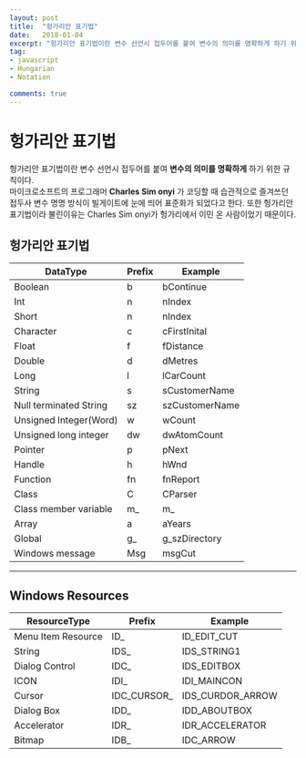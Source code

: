 ```yaml
---
layout: post
title:  "헝가리안 표기법"
date:   2018-01-04
excerpt: "헝가리안 표기법이란 변수 선언시 접두어를 붙여 변수의 의미를 명확하게 하기 위한 규칙이다."
tag:
- javascript
- Hungarian
- Notation

comments: true
---
```

**헝가리안 표기법**
===
헝가리안 표기법이란 변수 선언시 접두어를 붙여 **변수의 의미를 명확하게** 하기 위한 규칙이다.<br>
마이크로소프트의 프로그래머 **Charles Sim onyi** 가 코딩할 때 습관적으로 즐겨쓰던 접두사 변수 명명 방식이 빌게이트에 눈에 띄어 표준화가 되었다고 한다. 또한 헝가리안 표기법이라 불린이유는 Charles Sim onyi가 헝가리에서 이민 온 사람이었기 때문이다.

## 헝가리안 표기법

|DataType|Prefix|Example|
|--------|------|-------|
|Boolean|b|bContinue|
|Int|n|nIndex|
|Short|n|nIndex|
|Character|c|cFirstInital|
|Float|f|fDistance|
|Double|d|dMetres|
|Long|l|lCarCount|
|String|s|sCustomerName|
|Null terminated String|sz|szCustomerName|
|Unsigned Integer(Word)|w|wCount|
|Unsigned long integer|dw|dwAtomCount|
|Pointer|p|pNext|
|Handle|h|hWnd|
|Function|fn|fnReport|
|Class|C|CParser|
|Class member variable|m_|m_|
|Array|a|aYears|
|Global|g_|g_szDirectory|
|Windows message|Msg|msgCut|

---

## Windows Resources

|ResourceType|Prefix|Example|
|------------|------|-------|
|Menu Item Resource|ID_|ID_EDIT_CUT|
|String|IDS_|IDS_STRING1|
|Dialog Control|IDC_|IDS_EDITBOX|
|ICON|IDI_|IDI_MAINCON|
|Cursor|IDC_CURSOR_|IDS_CURDOR_ARROW|
|Dialog Box|IDD_|IDD_ABOUTBOX|
|Accelerator|IDR_|IDR_ACCELERATOR|
|Bitmap|IDB_|IDC_ARROW|

